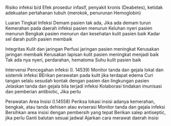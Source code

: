 Risiko infeksi b/d Efek prosedur infasif, penyakit kronis (Deabetes), ketidak adekuatan pertahanan tubuh (merokok, penurunan Hemoglobin)

Luaran 
Tingkat Infeksi 
Demam pasien tak ada, Jika ada demam turun
Kemerahan pada daerah infeksi pasien menurun
Keluhan nyeri pasien menurun
Bengkak pasien menurun dan kesehatan kulit pasien baik
Kadar sel darah putih pasien membaik

Integritas Kulit dan jaringan
Perfusi jaringan pasien meningkat
Kerusakan jaringan membaik 
Kerusakan lapisan kulit pasien meningkat menjadi baik
Tak ada nya nyeri, perdarahan, hematoma
Suhu kulit pasien baik

Intervensi
Pencegahan infeksi (I. 14539)
Monitor tanda dan gejala lokal dan sistemik infeksi
BErikan perawatan pada kulit jika terdapat edema
Curi tangan selalu sesudah kontak dengan pasien dan lingkungan pasien
Jelaskan tanda dan gejala bila terjadi infeksi
Kolaborasi tindakan imunisasi dan pemberian antibiotic, Jika perlu


Perawatan Area Insisi (I.14558)
Periksa lokasi insisi adanya kemerahan, bengkak, atau tanda dehisen atau eviserasi
Monitor tanda dan gejala infeksi
Bersihkan area insisi dengan pembersih yang tepat
Berikan salep antiseptic, jika perlu
Ganti balutan sesuai jadwal 
Ajarkan cara merawat daerah insisi

